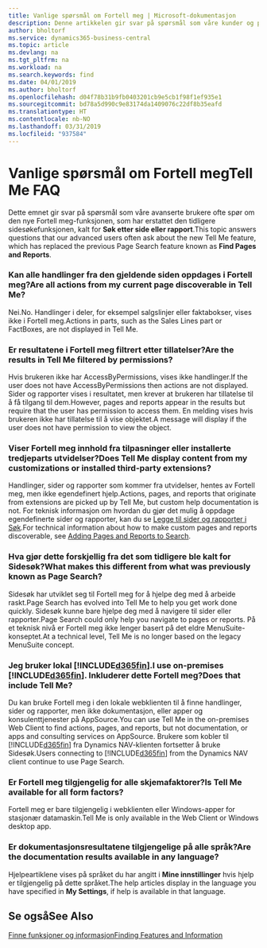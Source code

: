 ```yaml
---
title: Vanlige spørsmål om Fortell meg | Microsoft-dokumentasjon
description: Denne artikkelen gir svar på spørsmål som våre kunder og partnere ofte stiller om Fortell meg.
author: bholtorf
ms.service: dynamics365-business-central
ms.topic: article
ms.devlang: na
ms.tgt_pltfrm: na
ms.workload: na
ms.search.keywords: find
ms.date: 04/01/2019
ms.author: bholtorf
ms.openlocfilehash: d04f78b31b9fb0403201cb9e5cb1f98f1ef935e1
ms.sourcegitcommit: bd78a5d990c9e83174da1409076c22df8b35eafd
ms.translationtype: HT
ms.contentlocale: nb-NO
ms.lasthandoff: 03/31/2019
ms.locfileid: "937584"
---
```

# <a name="tell-me-faq"></a><span data-ttu-id="49ab9-103">Vanlige spørsmål om Fortell meg</span><span class="sxs-lookup"><span data-stu-id="49ab9-103">Tell Me FAQ</span></span>
<span data-ttu-id="49ab9-104">Dette emnet gir svar på spørsmål som våre avanserte brukere ofte spør om den nye Fortell meg-funksjonen, som har erstattet den tidligere sidesøkefunksjonen, kalt for **Søk etter side eller rapport**.</span><span class="sxs-lookup"><span data-stu-id="49ab9-104">This topic answers questions that our advanced users often ask about the new Tell Me feature, which has replaced the previous Page Search feature known as **Find Pages and Reports**.</span></span>

### <a name="are-all-actions-from-my-current-page-discoverable-in-tell-me"></a><span data-ttu-id="49ab9-105">Kan alle handlinger fra den gjeldende siden oppdages i Fortell meg?</span><span class="sxs-lookup"><span data-stu-id="49ab9-105">Are all actions from my current page discoverable in Tell Me?</span></span>
<span data-ttu-id="49ab9-106">Nei.</span><span class="sxs-lookup"><span data-stu-id="49ab9-106">No.</span></span> <span data-ttu-id="49ab9-107">Handlinger i deler, for eksempel salgslinjer eller faktabokser, vises ikke i Fortell meg.</span><span class="sxs-lookup"><span data-stu-id="49ab9-107">Actions in parts, such as the Sales Lines part or FactBoxes, are not displayed in Tell Me.</span></span>

### <a name="are-the-results-in-tell-me-filtered-by-permissions"></a><span data-ttu-id="49ab9-108">Er resultatene i Fortell meg filtrert etter tillatelser?</span><span class="sxs-lookup"><span data-stu-id="49ab9-108">Are the results in Tell Me filtered by permissions?</span></span>
<span data-ttu-id="49ab9-109">Hvis brukeren ikke har AccessByPermissions, vises ikke handlinger.</span><span class="sxs-lookup"><span data-stu-id="49ab9-109">If the user does not have AccessByPermissions then actions are not displayed.</span></span> <span data-ttu-id="49ab9-110">Sider og rapporter vises i resultatet, men krever at brukeren har tillatelse til å få tilgang til dem.</span><span class="sxs-lookup"><span data-stu-id="49ab9-110">However, pages and reports appear in the results but require that the user has permission to access them.</span></span> <span data-ttu-id="49ab9-111">En melding vises hvis brukeren ikke har tillatelse til å vise objektet.</span><span class="sxs-lookup"><span data-stu-id="49ab9-111">A message will display if the user does not have permission to view the object.</span></span>

### <a name="does-tell-me-display-content-from-my-customizations-or-installed-third-party-extensions"></a><span data-ttu-id="49ab9-112">Viser Fortell meg innhold fra tilpasninger eller installerte tredjeparts utvidelser?</span><span class="sxs-lookup"><span data-stu-id="49ab9-112">Does Tell Me display content from my customizations or installed third-party extensions?</span></span>
<span data-ttu-id="49ab9-113">Handlinger, sider og rapporter som kommer fra utvidelser, hentes av Fortell meg, men ikke egendefinert hjelp.</span><span class="sxs-lookup"><span data-stu-id="49ab9-113">Actions, pages, and reports that originate from extensions are picked up by Tell Me, but custom help documentation is not.</span></span> <span data-ttu-id="49ab9-114">For teknisk informasjon om hvordan du gjør det mulig å oppdage egendefinerte sider og rapporter, kan du se [Legge til sider og rapporter i Søk](/dynamics365/business-central/dev-itpro/developer/devenv-al-menusuite-functionality).</span><span class="sxs-lookup"><span data-stu-id="49ab9-114">For technical information about how to make custom pages and reports discoverable, see [Adding Pages and Reports to Search](/dynamics365/business-central/dev-itpro/developer/devenv-al-menusuite-functionality).</span></span>

### <a name="what-makes-this-different-from-what-was-previously-known-as-page-search"></a><span data-ttu-id="49ab9-115">Hva gjør dette forskjellig fra det som tidligere ble kalt for Sidesøk?</span><span class="sxs-lookup"><span data-stu-id="49ab9-115">What makes this different from what was previously known as Page Search?</span></span>
<span data-ttu-id="49ab9-116">Sidesøk har utviklet seg til Fortell meg for å hjelpe deg med å arbeide raskt.</span><span class="sxs-lookup"><span data-stu-id="49ab9-116">Page Search has evolved into Tell Me to help you get work done quickly.</span></span> <span data-ttu-id="49ab9-117">Sidesøk kunne bare hjelpe deg med å navigere til sider eller rapporter.</span><span class="sxs-lookup"><span data-stu-id="49ab9-117">Page Search could only help you navigate to pages or reports.</span></span> <span data-ttu-id="49ab9-118">På et teknisk nivå er Fortell meg ikke lenger basert på det eldre MenuSuite-konseptet.</span><span class="sxs-lookup"><span data-stu-id="49ab9-118">At a technical level, Tell Me is no longer based on the legacy MenuSuite concept.</span></span>

### <a name="i-use-on-premises-included365finincludesd365finmdmd-does-that-include-tell-me"></a><span data-ttu-id="49ab9-119">Jeg bruker lokal [!INCLUDE[d365fin](includes/d365fin_md.md)].</span><span class="sxs-lookup"><span data-stu-id="49ab9-119">I use on-premises [!INCLUDE[d365fin](includes/d365fin_md.md)].</span></span> <span data-ttu-id="49ab9-120">Inkluderer dette Fortell meg?</span><span class="sxs-lookup"><span data-stu-id="49ab9-120">Does that include Tell Me?</span></span>
<span data-ttu-id="49ab9-121">Du kan bruke Fortell meg i den lokale webklienten til å finne handlinger, sider og rapporter, men ikke dokumentasjon, eller apper og konsulenttjenester på AppSource.</span><span class="sxs-lookup"><span data-stu-id="49ab9-121">You can use Tell Me in the on-premises Web Client to find actions, pages, and reports, but not documentation, or apps and consulting services on AppSource.</span></span> <span data-ttu-id="49ab9-122">Brukere som kobler til [!INCLUDE[d365fin](includes/d365fin_md.md)] fra Dynamics NAV-klienten fortsetter å bruke Sidesøk.</span><span class="sxs-lookup"><span data-stu-id="49ab9-122">Users connecting to [!INCLUDE[d365fin](includes/d365fin_md.md)] from the Dynamics NAV client continue to use Page Search.</span></span>

### <a name="is-tell-me-available-for-all-form-factors"></a><span data-ttu-id="49ab9-123">Er Fortell meg tilgjengelig for alle skjemafaktorer?</span><span class="sxs-lookup"><span data-stu-id="49ab9-123">Is Tell Me available for all form factors?</span></span>
<span data-ttu-id="49ab9-124">Fortell meg er bare tilgjengelig i webklienten eller Windows-apper for stasjonær datamaskin.</span><span class="sxs-lookup"><span data-stu-id="49ab9-124">Tell Me is only available in the Web Client or Windows desktop app.</span></span>

### <a name="are-the-documentation-results-available-in-any-language"></a><span data-ttu-id="49ab9-125">Er dokumentasjonsresultatene tilgjengelige på alle språk?</span><span class="sxs-lookup"><span data-stu-id="49ab9-125">Are the documentation results available in any language?</span></span>
<span data-ttu-id="49ab9-126">Hjelpeartiklene vises på språket du har angitt i **Mine innstillinger** hvis hjelp er tilgjengelig på dette språket.</span><span class="sxs-lookup"><span data-stu-id="49ab9-126">The help articles display in the language you have specified in **My Settings**, if help is available in that language.</span></span>

## <a name="see-also"></a><span data-ttu-id="49ab9-127">Se også</span><span class="sxs-lookup"><span data-stu-id="49ab9-127">See Also</span></span>  
[<span data-ttu-id="49ab9-128">Finne funksjoner og informasjon</span><span class="sxs-lookup"><span data-stu-id="49ab9-128">Finding Features and Information</span></span>](ui-search.md)
